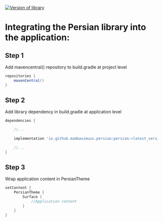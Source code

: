 <a href="https://search.maven.org/search?q=io.github.madmaximuus.persian:persian">
     <img alt="Version of library" src="https://img.shields.io/maven-central/v/io.github.madmaximuus.persian/persian.svg?label=Maven%20Central">
   </a>

# Integrating the Persian library into the application:

## Step 1

Add mavencentral() repository to build.gradle at project level

```groovy
repositories {
    mavenCentral()
}
```

## Step 2

Add library dependency in build.gradle at application level

```groovy
dependencies {

    //...
    
    implementation 'io.github.madmaximuus.persian:persian:<latest_version>'
    
    //...
}
```

## Step 3

Wrap application content in PersianTheme

```kotlin
setContent {
    PersianTheme {
        Surface {
            //Application content 
        }
    }
}
```